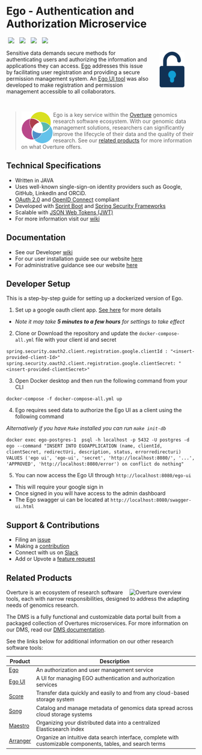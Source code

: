 <!--Ego ReadMe Draft 2-->

# Ego - Authentication and Authorization Microservice

[<img hspace="5" src="https://img.shields.io/docker/pulls/overture/ego?style=for-the-badge">](#developer-setup)
[<img hspace="5" src="https://img.shields.io/badge/chat-on--slack-blue?style=for-the-badge">](http://slack.overture.bio)
[<img hspace="5" src="https://img.shields.io/badge/License-gpl--v3.0-blue?style=for-the-badge">](https://github.com/overture-stack/ego/blob/develop/LICENSE)
[<img hspace="5" src="https://img.shields.io/badge/Code%20of%20Conduct-2.1-blue?style=for-the-badge">](code_of_conduct.md)

<!-- Replace slack with discourse once setup -->

<div>
<img align="right" width="66vw" vspace="5" src="icon-ego.png" alt="ego-logo" hspace="30"/>
</div>

Sensitive data demands secure methods for authenticating users and authorizing the information and applications they can access. [Ego](https://www.overture.bio/products/ego/) addresses this issue by facilitating user registration and providing a secure permission management system. 
An [Ego UI tool](https://github.com/overture-stack/ego-ui) was also developed to make registration and permission management accessible to all collaborators.

<!--Blockqoute-->

</br>

> 
> <div>
> <img align="left" src="ov-logo.png" height="85" hspace="0"/>
> </div>
> 
> Ego is a key service within the [Overture](https://www.overture.bio/) genomics research software ecosystem. With our genomic data management solutions, researchers can significantly improve the lifecycle of their data and the quality of their research. See our [related products](#related-products) for more information on what Overture offers.
> 
> 

<!--Blockqoute-->

## Technical Specifications

- Written in JAVA 
- Uses well-known single-sign-on identity providers such as Google, GitHub, LinkedIn and ORCiD.
- [OAuth 2.0](https://oauth.net/2/) and [OpenID Connect](https://auth0.com/docs/authenticate/protocols/openid-connect-protocol) compliant
- Developed with [Sprint Boot](https://spring.io/projects/spring-boot) and [Spring Security Frameworks](https://spring.io/projects/spring-security)
- Scalable with [JSON Web Tokens (JWT)](https://jwt.io/)
- For more information visit our [wiki](https://www.overture.bio/documentation/ego/)

## Documentation

- See our Developer [wiki](https://github.com/overture-stack/ego/wiki)
- For our user installation guide see our website [here](https://www.overture.bio/documentation/ego/installation/)
- For administrative guidance see our website [here](https://www.overture.bio/documentation/ego/user-guide/admin-ui/)

## Developer Setup

This is a step-by-step guide for setting up a dockerized version of Ego.

1. Set up a google oauth client app. [See here](https://www.overture.bio/documentation/ego/installation/prereq/#google) for more details

- *Note it may take **5 minutes to a few hours** for settings to take effect*

2. Clone or Download the repository and update the  ```docker-compose-all.yml``` file with your client id and secret

```
spring.security.oauth2.client.registration.google.clientId : "<insert-provided-client-Id>"
spring.security.oauth2.client.registration.google.clientSecret: "<insert-provided-clientSecret>"
```

3. Open Docker desktop and then run the following command from your CLI

```
docker-compose -f docker-compose-all.yml up 
```

4. Ego requires seed data to authorize the Ego UI as a client using the following command

*Alternatively if you have ```Make``` installed you can run  ```make init-db```*
```
docker exec ego-postgres-1  psql -h localhost -p 5432 -U postgres -d ego --command "INSERT INTO EGOAPPLICATION (name, clientId, clientSecret, redirectUri, description, status, errorredirecturi) VALUES ('ego ui', 'ego-ui', 'secret', 'http://localhost:8080/', '...', 'APPROVED', 'http://localhost:8080/error') on conflict do nothing"
```

5. You can now access the Ego UI through ```http://localhost:8080/ego-ui```
- This will require your google sign in 
- Once signed in you will have access to the admin dashboard
- The Ego swagger ui can be located at ```http://localhost:8080/swagger-ui.html```

## Support & Contributions

- Filing an [issue](https://github.com/overture-stack/ego/issues)
- Making a [contribution](CONTRIBUTING.md)
- Connect with us on [Slack](http://slack.overture.bio)
- Add or Upvote a [feature request](https://github.com/overture-stack/ego/issues?q=is%3Aopen+is%3Aissue+label%3Anew-feature+sort%3Areactions-%2B1-desc)

## Related Products 

<div>
  <img align="right" alt="Overture overview" src="https://www.overture.bio/static/124ca0fede460933c64fe4e50465b235/a6d66/system-diagram.png" width="33%" hspace="10">
</div>

Overture is an ecosystem of research software tools, each with narrow responsibilities, designed to address the adapting needs of genomics research. 

The DMS is a fully functional and customizable data portal built from a packaged collection of Overtures microservices. For more information on our DMS, read our [DMS documentation](https://www.overture.bio/documentation/dms/).

<!--Read our architecture overview to see how these services relate-->

See the links below for additional information on our other research software tools:

|Product|Description|
|---|---|
|[Ego](https://www.overture.bio/products/ego/)|An authorization and user management service|
|[Ego UI](https://www.overture.bio/products/ego-ui/)|A UI for managing EGO authentication and authorization services|
|[Score](https://www.overture.bio/products/score/)| Transfer data quickly and easily to and from any cloud-based storage system|
|[Song](https://www.overture.bio/products/song/)|Catalog and manage metadata of genomics data spread across cloud storage systems|
|[Maestro](https://www.overture.bio/products/maestro/)|Organizing your distributed data into a centralized Elasticsearch index|
|[Arranger](https://www.overture.bio/products/arranger/)|Organize an intuitive data search interface, complete with customizable components, tables, and search terms|

